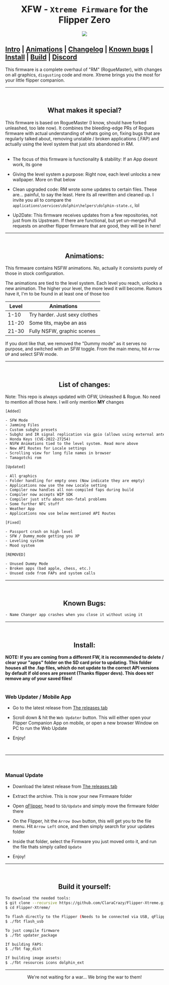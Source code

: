 <h1 align="center">XFW - <code>Xtreme Firmware</code> for the Flipper Zero</h1>

<p align="center">
  <img src="https://user-images.githubusercontent.com/55334727/209031152-efbca66c-3fe0-41b5-a860-e0d7522a9279.png">
</p>

[Intro](https://github.com/ClaraCrazy/Flipper-Xtreme#What-makes-it-special) | [Animations](https://github.com/ClaraCrazy/Flipper-Xtreme#Animations) | [Changelog](https://github.com/ClaraCrazy/Flipper-Xtreme#list-of-changes) | [Known bugs](https://github.com/ClaraCrazy/Flipper-Xtreme#Known-bugs) | [Install](https://github.com/ClaraCrazy/Flipper-Xtreme#Install) | [Build](https://github.com/ClaraCrazy/Flipper-Xtreme#build-it-yourself) | [Discord](https://discord.gg/mC2FxbYSMr)
-----

This firmware is a complete overhaul of "RM" (RogueMaster), with changes on all graphics, `disgusting` code and more. Xtreme brings you the most for your little flipper companion.

-----
<br>
<h2 align="center">What makes it special?</h2>

This firmware is based on RogueMaster (I know, should have forked unleashed, too late now). It combines the bleeding-edge PRs of Rogues firmware with actual understanding of whats going on, fixing bugs that are regularly talked about, removing unstable / broken applications (.FAP) and actually using the level system that just sits abandoned in RM.
<br><br>
- The focus of this firmware is functionality & stability: If an App doesnt work, its gone

- Giving the level system a purpose: Right now, each level unlocks a new wallpaper. More on that below

- Clean upgraded code: RM wrote some updates to certain files. These are... painful, to say the least. Here its all rewritten and cleaned up. I invite you all to compare the `applications\services\dolphin\helpers\dolphin-state.c`, lol

- Up2Date: This firmware receives updates from a few repositories, not just from its Upstream. If there are functional, but yet un-merged Pull requests on another flipper firmware that are good, they will be in here!


-----
<br>
<h2 align="center">Animations:</h2>

This firmware contains NSFW animations. No, actually it consisnts purely of those in stock configuration. 

The animations are tied to the level system. Each level you reach, unlocks a new animation. The higher your level, the more lewd it will become. Rumors have it, I'm  to be found in at least one of those too

| Level  | Animations |
| ------------- | ------------- |
| 1-10  | Try harder. Just sexy clothes |
| 11-20 | Some tits, maybe an ass |
| 21-30 | Fully NSFW, graphic scenes |

If you dont like that, we removed the "Dummy mode" as it serves no purpose, and switched with an SFW toggle. From the main menu, hit `Arrow UP` and select SFW mode.

-----
<br>
<h2 align="center">List of changes:</h2>

Note: This repo is always updated with OFW, Unleashed & Rogue. No need to mention all those here. I will only mention **MY** changes

```txt
[Added]

- SFW Mode
- Jamming Files
- Custom subghz presets
- Subghz and IR signal replication via gpio (allows using external antenas and emitters)
- Honda Keys (CVE-2022-27254)
- NSFW Animations tied to the level system. Read more above
- New API Routes for Locale settings
- Scrolling view for long file names in browser
- Tamagotchi rom
```
```txt
[Updated]

- All graphics
- Folder handling for empty ones (Now indicate they are empty)
- Applications now use the new Locale setting
- Compiler now handles all non-compiled faps during build
- Compiler now accepts WIP SDK 
- Compiler just stfu about non-fatal problems
- Some further NFC stuff
- Weather App
- Applications now use below mentioned API Routes
```
```txt
[Fixed]

- Passport crash on high level
- SFW / Dummy_mode getting you XP
- Leveling system
- Mood system
```
```txt
[REMOVED]

- Unused Dummy Mode
- Broken apps (bad apple, chess, etc.)
- Unused code from FAPs and system calls
```

----
<br>
<h2 align="center">Known Bugs:</h2>

```txt
- Name Changer app crashes when you close it without using it
```

----
<br>
<h2 align="center">Install:</h2>

**NOTE: If you are coming from a different FW, it is recommended to delete / clear your "apps" folder on the SD card prior to updating. This folder houses all the .fap files, which do not update to the correct API versions by default if old ones are present (Thanks flipper devs). This does `NOT` remove any of your saved files!**
<br><br>

<h3> Web Updater / Mobile App </h3>

- Go to the latest release from [The releases tab](https://github.com/ClaraCrazy/Flipper-Xtreme/releases/latest)
- Scroll down & hit the `Web Updater` button. This will either open your Flipper Companion App on mobile, or open a new browser Window on PC to run the Web Update

- Enjoy!
<br>

-----
<br>

<h3> Manual Update </h3>

- Download the latest release from [The releases tab](https://github.com/ClaraCrazy/Flipper-Xtreme/releases/latest)
- Extract the archive. This is now your new Firmware folder
- Open [qFlipper](https://flipperzero.one/update), head to `SD/Update` and simply move the firmware folder there
- On the Flipper, hit the `Arrow Down` button, this will get you to the file menu. Hit `Arrow Left` once, and then simply search for your updates folder
- Inside that folder, select the Firmware you just moved onto it, and run the file thats simply called `Update`

- Enjoy!

----
<br>
<h2 align="center">Build it yourself:</h2>

```bash
To download the needed tools:
$ git clone --recursive https://github.com/ClaraCrazy/Flipper-Xtreme.git
$ cd Flipper-Xtreme/

To flash directly to the Flipper (Needs to be connected via USB, qFlipper closed)
$ ./fbt flash_usb

To just compile firmware
$ ./fbt updater_package

If building FAPS:
$ ./fbt fap_dist

If building image assets:
$ ./fbt resources icons dolphin_ext
```

----
<p align="center"> We're not waiting for a war... We bring the war to them! </p>
